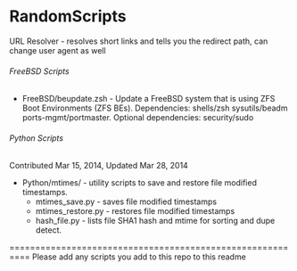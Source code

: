 RandomScripts
=============

URL Resolver - resolves short links and tells you the redirect path, can change user agent as well

###### FreeBSD Scripts ######
* FreeBSD/beupdate.zsh - Update a FreeBSD system that is using ZFS Boot Environments (ZFS BEs). Dependencies: shells/zsh sysutils/beadm ports-mgmt/portmaster. Optional dependencies: security/sudo

###### Python Scripts ###### 
Contributed Mar 15, 2014, Updated Mar 28, 2014
* Python/mtimes/ - utility scripts to save and restore file modified timestamps.
  + mtimes_save.py - saves file modified timestamps
  + mtimes_restore.py - restores file modified timestamps
  + hash_file.py - lists file SHA1 hash and mtime for sorting and dupe detect.

==========================================================
Please add any scripts you add to this repo to this readme
